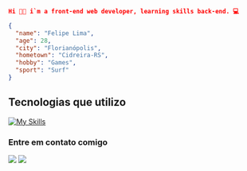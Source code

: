 ```json
Hi 👋🏻 i`m a front-end web developer, learning skills back-end. 💻

{
  "name": "Felipe Lima",
  "age": 28,
  "city": "Florianópolis",
  "hometown": "Cidreira-RS",
  "hobby": "Games",
  "sport": "Surf"
}
```

## Tecnologias que utilizo
[![My Skills](https://skillicons.dev/icons?i=js,html,css,ts,nodejs,mysql,sqlite,react,express)](https://skillicons.dev)

  <h3>Entre em contato comigo</h3>
  <a href="https://linkedin.com/in/felipelimars" target="_blank"><img src="https://img.shields.io/badge/LinkedIn-0077B5?style=for-the-badge&logo=linkedin&logoColor=white" target="_blank"></a> 
  <a href="https://instagram.com/felipelimars" target="_blank"><img src="https://img.shields.io/badge/-Instagram-%23E4405F?style=for-the-badge&logo=instagram&logoColor=white" target="_blank"></a> 
</div>
